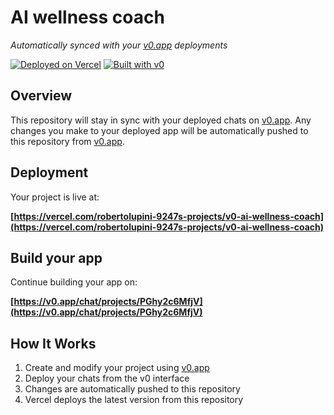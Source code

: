 # AI wellness coach

*Automatically synced with your [v0.app](https://v0.app) deployments*

[![Deployed on Vercel](https://img.shields.io/badge/Deployed%20on-Vercel-black?style=for-the-badge&logo=vercel)](https://vercel.com/robertolupini-9247s-projects/v0-ai-wellness-coach)
[![Built with v0](https://img.shields.io/badge/Built%20with-v0.app-black?style=for-the-badge)](https://v0.app/chat/projects/PGhy2c6MfjV)

## Overview

This repository will stay in sync with your deployed chats on [v0.app](https://v0.app).
Any changes you make to your deployed app will be automatically pushed to this repository from [v0.app](https://v0.app).

## Deployment

Your project is live at:

**[https://vercel.com/robertolupini-9247s-projects/v0-ai-wellness-coach](https://vercel.com/robertolupini-9247s-projects/v0-ai-wellness-coach)**

## Build your app

Continue building your app on:

**[https://v0.app/chat/projects/PGhy2c6MfjV](https://v0.app/chat/projects/PGhy2c6MfjV)**

## How It Works

1. Create and modify your project using [v0.app](https://v0.app)
2. Deploy your chats from the v0 interface
3. Changes are automatically pushed to this repository
4. Vercel deploys the latest version from this repository
